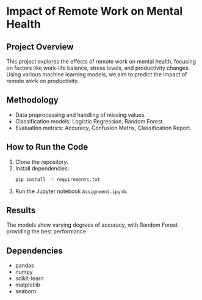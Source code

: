 # Impact of Remote Work on Mental Health

## Project Overview
This project explores the effects of remote work on mental health, focusing on factors like work-life balance, stress levels, and productivity changes. Using various machine learning models, we aim to predict the impact of remote work on productivity.

## Methodology
- Data preprocessing and handling of missing values.
- Classification models: Logistic Regression, Random Forest.
- Evaluation metrics: Accuracy, Confusion Matrix, Classification Report.

## How to Run the Code
1. Clone the repository.
2. Install dependencies:
    ```bash
    pip install -r requirements.txt
    ```
3. Run the Jupyter notebook `Assignment.ipynb`.

## Results
The models show varying degrees of accuracy, with Random Forest providing the best performance.

## Dependencies
- pandas
- numpy
- scikit-learn
- matplotlib
- seaborn
